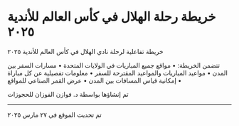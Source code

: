 # خريطة رحلة الهلال في كأس العالم للأندية ٢٠٢٥

خريطة تفاعلية لرحلة نادي الهلال في كأس العالم للأندية ٢٠٢٥

تتضمن الخريطة:
• مواقع جميع المباريات في الولايات المتحدة
• مسارات السفر بين المدن
• مواعيد المباريات والمواعيد المقترحة للسفر
• معلومات تفصيلية عن كل مباراة
• إمكانية قياس المسافات بين المدن
• عرض القمر الصناعي للمواقع

تم إنشاؤها بواسطة د. فوازن الفوزان للحجوزات

---
تم تحديث الموقع في ٢٧ مارس ٢٠٢٥ 